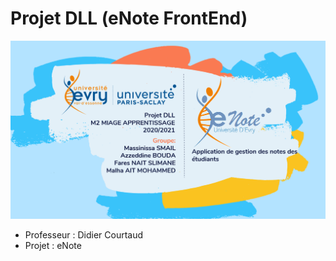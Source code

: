 # Projet DLL (eNote FrontEnd)

<p align="center">
  <img src="src\assets\img\theme\info.PNG" />
</p>

* Professeur : Didier Courtaud
* Projet : eNote

